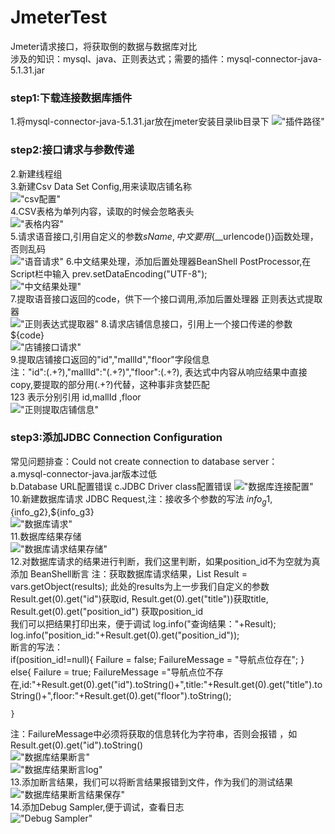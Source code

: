 # JmeterTest
Jmeter请求接口，将获取倒的数据与数据库对比  
涉及的知识：mysql、java、正则表达式；需要的插件：mysql-connector-java-5.1.31.jar

### step1:下载连接数据库插件
1.将mysql-connector-java-5.1.31.jar放在jmeter安装目录lib目录下
!["插件路径"](https://raw.githubusercontent.com/ming-zh/JmeterTest/master/imgs/mysql-connnector.jpg)   
### step2:接口请求与参数传递     
2.新建线程组    
3.新建Csv Data Set Config,用来读取店铺名称   
!["csv配置"](https://github.com/ming-zh/JmeterTest/blob/master/imgs/csvDataSet.jpg)    
4.CSV表格为单列内容，读取的时候会忽略表头    
!["表格内容"](https://github.com/ming-zh/JmeterTest/blob/master/imgs/csvData.jpg)  
5.请求语音接口,引用自定义的参数${sName},中文要用${__urlencode()}函数处理，否则乱码  
!["语音请求"](https://github.com/ming-zh/JmeterTest/blob/master/imgs/audio.jpg)
6.中文结果处理，添加后置处理器BeanShell PostProcessor,在Script栏中输入 prev.setDataEncoding("UTF-8");  
!["中文结果处理"](https://github.com/ming-zh/JmeterTest/blob/master/imgs/BeanShell%20PostProcessor.jpg)  
7.提取语音接口返回的code，供下一个接口调用,添加后置处理器 正则表达式提取器  
!["正则表达式提取器"](https://github.com/ming-zh/JmeterTest/blob/master/imgs/zhengze1.jpg)
8.请求店铺信息接口，引用上一个接口传递的参数 ${code}  
!["店铺接口请求"](https://github.com/ming-zh/JmeterTest/blob/master/imgs/store.jpg)  
9.提取店铺接口返回的"id","mallId","floor"字段信息  
注："id":(.+?),"mallId":"(.+?)","floor":(.+?), 表达式中内容从响应结果中直接copy,要提取的部分用(.+?)代替，这种事非贪婪匹配  
$1$$2$$3$ 表示分别引用 id,mallId ,floor   
!["正则提取店铺信息"](https://github.com/ming-zh/JmeterTest/blob/master/imgs/zhengze2.jpg)
### step3:添加JDBC Connection Configuration   
常见问题排查：Could not create connection to database server：  
a.mysql-connector-java.jar版本过低  
b.Database URL配置错误
c.JDBC Driver class配置错误
!["数据库连接配置"](https://github.com/ming-zh/JmeterTest/blob/master/imgs/jdbcConfig.jpg)  
10.新建数据库请求 JDBC Request,注：接收多个参数的写法 ${info_g1},${info_g2},${info_g3}  
!["数据库请求"](https://github.com/ming-zh/JmeterTest/blob/master/imgs/jdbcRequest1.jpg)   
11.数据库结果存储  
!["数据库请求结果存储"](https://github.com/ming-zh/JmeterTest/blob/master/imgs/jdbcRequest2.jpg)   
12.对数据库请求的结果进行判断，我们这里判断，如果position_id不为空就为真   
添加 BeanShell断言
注：获取数据库请求结果，List Result = vars.getObject(results); 此处的results为上一步我们自定义的参数  
Result.get(0).get("id")获取id, Result.get(0).get("title"))获取title, Result.get(0).get("position_id") 获取position_id  
我们可以把结果打印出来，便于调试 log.info("查询结果："+Result); log.info("position_id:"+Result.get(0).get("position_id"));   
断言的写法：  
if(position_id!=null){
	Failure = false;
	FailureMessage = "导航点位存在";
	}
else{
	Failure = true;
	FailureMessage ="导航点位不存在,id:"+Result.get(0).get("id").toString()+",title:"+Result.get(0).get("title").toString()+",floor:"+Result.get(0).get("floor").toString();

	}
注：FailureMessage中必须将获取的信息转化为字符串，否则会报错 ，如Result.get(0).get("id").toString()   
!["数据库结果断言"](https://github.com/ming-zh/JmeterTest/blob/master/imgs/BeanShellAssert.jpg)   
!["数据库结果断言log"](https://github.com/ming-zh/JmeterTest/blob/master/imgs/assertresult2.jpg)   
13.添加断言结果，我们可以将断言结果报错到文件，作为我们的测试结果  
!["数据库结果断言结果保存"](https://github.com/ming-zh/JmeterTest/blob/master/imgs/assertRuslt.jpg)   
14.添加Debug Sampler,便于调试，查看日志  
!["Debug Sampler"](https://github.com/ming-zh/JmeterTest/blob/master/imgs/DebugSampler.jpg)   









